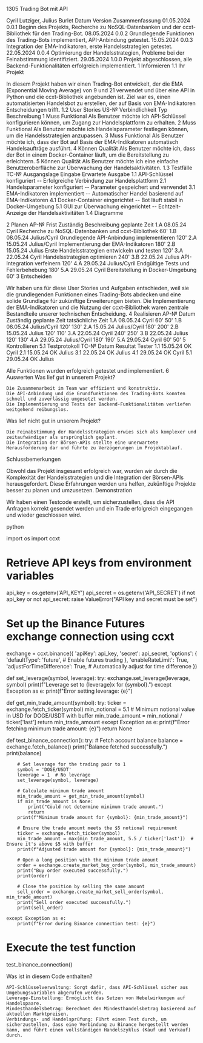 1305 Trading Bot mit API

Cyril Lutziger, Julius Burlet
Datum	Version	Zusammenfassung
01.05.2024	0.0.1	Beginn des Projekts, Recherche zu NoSQL-Datenbanken und der ccxt-Bibliothek für den Trading-Bot.
08.05.2024	0.0.2	Grundlegende Funktionen des Trading-Bots implementiert, API-Anbindung getestet.
15.05.2024	0.0.3	Integration der EMA-Indikatoren, erste Handelsstrategien getestet.
22.05.2024	0.0.4	Optimierung der Handelsstrategien, Probleme bei der Feinabstimmung identifiziert.
29.05.2024	1.0.0	Projekt abgeschlossen, alle Backend-Funktionalitäten erfolgreich implementiert.
1 Informieren
1.1 Ihr Projekt

In diesem Projekt haben wir einen Trading-Bot entwickelt, der die EMA (Exponential Moving Average) von 9 und 21 verwendet und über eine API in Python und die ccxt-Bibliothek angebunden ist. Ziel war es, einen automatisierten Handelsbot zu erstellen, der auf Basis von EMA-Indikatoren Entscheidungen trifft.
1.2 User Stories
US-№	Verbindlichkeit	Typ	Beschreibung
1	Muss	Funktional	Als Benutzer möchte ich API-Schlüssel konfigurieren können, um Zugang zur Handelsplattform zu erhalten.
2	Muss	Funktional	Als Benutzer möchte ich Handelsparameter festlegen können, um die Handelsstrategien anzupassen.
3	Muss	Funktional	Als Benutzer möchte ich, dass der Bot auf Basis der EMA-Indikatoren automatisch Handelsaufträge ausführt.
4	Können	Qualität	Als Benutzer möchte ich, dass der Bot in einem Docker-Container läuft, um die Bereitstellung zu erleichtern.
5	Können	Qualität	Als Benutzer möchte ich eine einfache Benutzeroberfläche zur Überwachung der Handelsaktivitäten.
1.3 Testfälle
TC-№	Ausgangslage	Eingabe	Erwartete Ausgabe
1.1	API-Schlüssel konfiguriert	--	Erfolgreiche Verbindung zur Handelsplattform
2.1	Handelsparameter konfiguriert	--	Parameter gespeichert und verwendet
3.1	EMA-Indikatoren implementiert	--	Automatischer Handel basierend auf EMA-Indikatoren
4.1	Docker-Container eingerichtet	--	Bot läuft stabil in Docker-Umgebung
5.1	GUI zur Überwachung eingerichtet	--	Echtzeit-Anzeige der Handelsaktivitäten
1.4 Diagramme

2 Planen
AP-№	Frist	Zuständig	Beschreibung	geplante Zeit
1.A	08.05.24	Cyril	Recherche zu NoSQL-Datenbanken und ccxt-Bibliothek	60'
1.B	08.05.24	Julius/Cyril	Grundlegende API-Anbindung implementieren	120'
2.A	15.05.24	Julius/Cyril	Implementierung der EMA-Indikatoren	180'
2.B	15.05.24	Julius	Erste Handelsstrategien entwickeln und testen	120'
3.A	22.05.24	Cyril	Handelsstrategien optimieren	240'
3.B	22.05.24	Julius	API-Integration verfeinern	120'
4.A	29.05.24	Julius/Cyril	Endgültige Tests und Fehlerbehebung	180'
5.A	29.05.24	Cyril	Bereitstellung in Docker-Umgebung	60'
3 Entscheiden

Wir haben uns für diese User Stories und Aufgaben entschieden, weil sie die grundlegenden Funktionen eines Trading-Bots abdecken und eine solide Grundlage für zukünftige Erweiterungen bieten. Die Implementierung der EMA-Indikatoren und die Nutzung der ccxt-Bibliothek waren zentrale Bestandteile unserer technischen Entscheidung.
4 Realisieren
AP-№	Datum	Zuständig	geplante Zeit	tatsächliche Zeit
1.A	08.05.24	Cyril	60'	50'
1.B	08.05.24	Julius/Cyril	120'	130'
2.A	15.05.24	Julius/Cyril	180'	200'
2.B	15.05.24	Julius	120'	110'
3.A	22.05.24	Cyril	240'	250'
3.B	22.05.24	Julius	120'	130'
4.A	29.05.24	Julius/Cyril	180'	190'
5.A	29.05.24	Cyril	60'	50'
5 Kontrollieren
5.1 Testprotokoll
TC-№	Datum	Resultat	Tester
1.1	15.05.24	OK	Cyril
2.1	15.05.24	OK	Julius
3.1	22.05.24	OK	Julius
4.1	29.05.24	OK	Cyril
5.1	29.05.24	OK	Julius

Alle Funktionen wurden erfolgreich getestet und implementiert.
6 Auswerten
Was lief gut in unserem Projekt?

    Die Zusammenarbeit im Team war effizient und konstruktiv.
    Die API-Anbindung und die Grundfunktionen des Trading-Bots konnten schnell und zuverlässig umgesetzt werden.
    Die Implementierung und Tests der Backend-Funktionalitäten verliefen weitgehend reibungslos.

Was lief nicht gut in unserem Projekt?

    Die Feinabstimmung der Handelsstrategien erwies sich als komplexer und zeitaufwändiger als ursprünglich geplant.
    Die Integration der Börsen-APIs stellte eine unerwartete Herausforderung dar und führte zu Verzögerungen im Projektablauf.

Schlussbemerkungen

Obwohl das Projekt insgesamt erfolgreich war, wurden wir durch die Komplexität der Handelsstrategien und die Integration der Börsen-APIs herausgefordert. Diese Erfahrungen werden uns helfen, zukünftige Projekte besser zu planen und umzusetzen.
Demonstration

Wir haben einen Testcode erstellt, um sicherzustellen, dass die API Anfragen korrekt gesendet werden und ein Trade erfolgreich eingegangen und wieder geschlossen wird.

python

import os
import ccxt

# Retrieve API keys from environment variables
api_key = os.getenv('API_KEY')
api_secret = os.getenv('API_SECRET')
if not api_key or not api_secret:
    raise ValueError("API key and secret must be set")

# Set up the Binance Futures exchange connection using ccxt
exchange = ccxt.binance({
    'apiKey': api_key,
    'secret': api_secret,
    'options': {
        'defaultType': 'future',  # Enable futures trading
    },
    'enableRateLimit': True,
    'adjustForTimeDifference': True,  # Automatically adjust for time difference
})

def set_leverage(symbol, leverage):
    try:
        exchange.set_leverage(leverage, symbol)
        print(f"Leverage set to {leverage}x for {symbol}.")
    except Exception as e:
        print(f"Error setting leverage: {e}")

def get_min_trade_amount(symbol):
    try:
        ticker = exchange.fetch_ticker(symbol)
        min_notional = 5.1  # Minimum notional value in USD for DOGE/USDT with buffer
        min_trade_amount = min_notional / ticker['last']
        return min_trade_amount
    except Exception as e:
        print(f"Error fetching minimum trade amount: {e}")
        return None

def test_binance_connection():
    try:
        # Fetch account balance
        balance = exchange.fetch_balance()
        print("Balance fetched successfully.")
        print(balance)
        
        # Set leverage for the trading pair to 1
        symbol = 'DOGE/USDT'
        leverage = 1  # No leverage
        set_leverage(symbol, leverage)
        
        # Calculate minimum trade amount
        min_trade_amount = get_min_trade_amount(symbol)
        if min_trade_amount is None:
            print("Could not determine minimum trade amount.")
            return
        print(f"Minimum trade amount for {symbol}: {min_trade_amount}")
        
        # Ensure the trade amount meets the $5 notional requirement
        ticker = exchange.fetch_ticker(symbol)
        min_trade_amount = max(min_trade_amount, 5.5 / ticker['last'])  # Ensure it's above $5 with buffer
        print(f"Adjusted trade amount for {symbol}: {min_trade_amount}")
        
        # Open a long position with the minimum trade amount
        order = exchange.create_market_buy_order(symbol, min_trade_amount)
        print("Buy order executed successfully.")
        print(order)
        
        # Close the position by selling the same amount
        sell_order = exchange.create_market_sell_order(symbol, min_trade_amount)
        print("Sell order executed successfully.")
        print(sell_order)
        
    except Exception as e:
        print(f"Error during Binance connection test: {e}")

# Execute the test function
test_binance_connection()

Was ist in diesem Code enthalten?

    API-Schlüsselverwaltung: Sorgt dafür, dass API-Schlüssel sicher aus Umgebungsvariablen abgerufen werden.
    Leverage-Einstellung: Ermöglicht das Setzen von Hebelwirkungen auf Handelspaare.
    Mindesthandelsbetrag: Berechnet den Mindesthandelsbetrag basierend auf aktuellen Marktpreisen.
    Verbindungs- und Handelsprüfung: Führt einen Test durch, um sicherzustellen, dass eine Verbindung zu Binance hergestellt werden kann, und führt einen vollständigen Handelszyklus (Kauf und Verkauf) durch.
